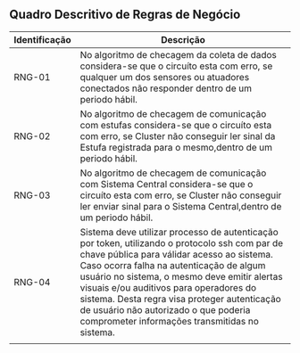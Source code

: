 ## Quadro Descritivo de Regras de Negócio

|Identificação|Descrição|
|---	|---	|
|RNG-01|No algoritmo de checagem da coleta de dados considera-se que o circuíto esta com erro, se qualquer um dos sensores ou atuadores conectados não responder dentro de um periodo hábil.|
|RNG-02|No algoritmo de checagem de comunicação com estufas considera-se que o circuíto esta com erro, se Cluster não conseguir ler sinal da Estufa registrada para o mesmo,dentro de um periodo hábil.|
|RNG-03|No algoritmo de checagem de comunicação com Sistema Central considera-se que o circuíto esta com erro, se Cluster não conseguir ler enviar sinal para o Sistema Central,dentro de um periodo hábil.|
|RNG-04|Sistema deve utilizar processo de autenticação por token, utilizando o protocolo ssh com par de chave pública para válidar acesso ao sistema. Caso ocorra falha na autenticação de algum usuário no sistema, o mesmo deve emitir alertas visuais e/ou auditivos para operadores do sistema. Desta regra visa proteger autenticação de usuário não autorizado o que poderia comprometer informações transmitidas no sistema.|
|   	|   	|
